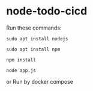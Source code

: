 # node-todo-cicd

Run these commands:


`sudo apt install nodejs`


`sudo apt install npm`


`npm install`

`node app.js`

or Run by docker compose






